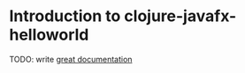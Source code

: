 # Introduction to clojure-javafx-helloworld

TODO: write [great documentation](http://jacobian.org/writing/great-documentation/what-to-write/)
